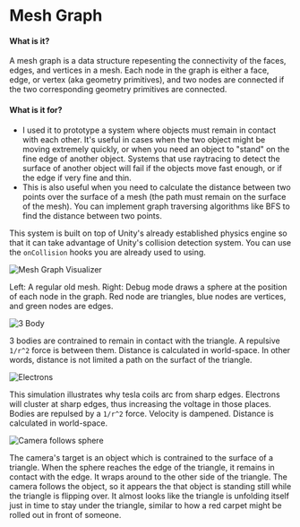 Mesh Graph
===

#### What is it?
A mesh graph is a data structure repesenting the connectivity of the faces, edges, and vertices in a mesh.
Each node in the graph is either a face, edge, or vertex (aka geometry primitives), and two nodes are connected if the two corresponding geometry primitives are connected.

#### What is it for?
* I used it to prototype a system where objects must remain in contact with each other. It's useful in cases when the two object might be moving extremely quickly, or when you need an object to "stand" on the fine edge of another object. Systems that use raytracing to detect the surface of another object will fail if the objects move fast enough, or if the edge if very fine and thin.
* This is also useful when you need to calculate the distance between two points over the surface of a mesh (the path must remain on the surface of the mesh). You can implement graph traversing algorithms like BFS to find the distance between two points.


This system is built on top of Unity's already established physics engine so that it can take advantage of Unity's collision detection system. You can use the `onCollision` hooks you are already used to using.

![Mesh Graph Visualizer](http://i.imgur.com/B8vrfQ5.jpg)

Left: A regular old mesh. Right: Debug mode draws a sphere at the position of each node in the graph. Red node are triangles, blue nodes are vertices, and green nodes are edges.

![3 Body](http://i.imgur.com/mCazOHI.gif)

3 bodies are contrained to remain in contact with the triangle. A repulsive `1/r^2` force is between them. Distance is calculated in world-space. In other words, distance is not limited a path on the surfact of the triangle.

![Electrons](http://i.imgur.com/aR5dwv0.gif)

This simulation illustrates why tesla coils arc from sharp edges. Electrons will cluster at sharp edges, thus increasing the voltage in those places. Bodies are repulsed by a `1/r^2` force. Velocity is dampened. Distance is calculated in world-space.

![Camera follows sphere](http://i.imgur.com/d6kIL8L.gif)

The camera's target is an object which is contrained to the surface of a triangle. When the sphere reaches the edge of the triangle, it remains in contact with the edge. It wraps around to the other side of the triangle. The camera follows the object, so it appears the that object is standing still while the triangle is flipping over. It almost looks like the triangle is unfolding itself just in time to stay under the triangle, similar to how a red carpet might be rolled out in front of someone.
